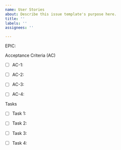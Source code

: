 ```yaml
---
name: User Stories
about: Describe this issue template's purpose here.
title: ''
labels: ''
assignees: ''

---
```


EPIC: 

<Text>

Acceptance Criteria (AC)

- [ ] AC-1: 

- [ ] AC-2: 

- [ ] AC-3: 

- [ ] AC-4: 

Tasks

- [ ] Task 1: 

- [ ] Task 2: 

- [ ] Task 3: 

- [ ] Task 4:
